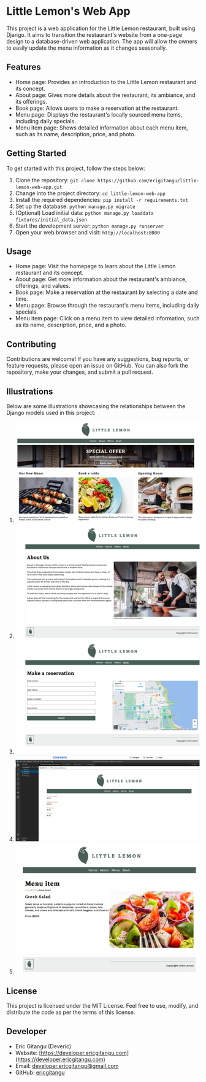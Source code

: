 # Little Lemon's Web App

This project is a web application for the Little Lemon restaurant, built using Django. It aims to transition the restaurant's website from a one-page design to a database-driven web application. The app will allow the owners to easily update the menu information as it changes seasonally.

## Features

- Home page: Provides an introduction to the Little Lemon restaurant and its concept.
- About page: Gives more details about the restaurant, its ambiance, and its offerings.
- Book page: Allows users to make a reservation at the restaurant.
- Menu page: Displays the restaurant's locally sourced menu items, including daily specials.
- Menu item page: Shows detailed information about each menu item, such as its name, description, price, and photo.

## Getting Started

To get started with this project, follow the steps below:

1. Clone the repository: `git clone https://github.com/erigitangu/little-lemon-web-app.git`
2. Change into the project directory: `cd little-lemon-web-app`
3. Install the required dependencies: `pip install -r requirements.txt`
4. Set up the database: `python manage.py migrate`
5. (Optional) Load initial data: `python manage.py loaddata fixtures/initial_data.json`
6. Start the development server: `python manage.py runserver`
7. Open your web browser and visit: `http://localhost:8000`

## Usage

- Home page: Visit the homepage to learn about the Little Lemon restaurant and its concept.
- About page: Get more information about the restaurant's ambiance, offerings, and values.
- Book page: Make a reservation at the restaurant by selecting a date and time.
- Menu page: Browse through the restaurant's menu items, including daily specials.
- Menu item page: Click on a menu item to view detailed information, such as its name, description, price, and a photo.

## Contributing

Contributions are welcome! If you have any suggestions, bug reports, or feature requests, please open an issue on GitHub. You can also fork the repository, make your changes, and submit a pull request.

## Illustrations

Below are some illustrations showcasing the relationships between the Django models used in this project:

1. ![Home Page](/assets/6.png)
2. ![About Page](/assets/12.png)
3. ![Book Page](/assets/13.png)
4. ![Menu Page](/assets/10.png)
5. ![Menu Item Page](/assets/11.png)

## License

This project is licensed under the MIT License. Feel free to use, modify, and distribute the code as per the terms of this license.

## Developer

- Eric Gitangu (Deveric)
- Website: [https://developer.ericgitangu.com](https://developer.ericgitangu.com)
- Email: <developer.ericgitangu@gmail.com>
- GitHub: [ericgitangu](https://github.com/ericgitangu)
